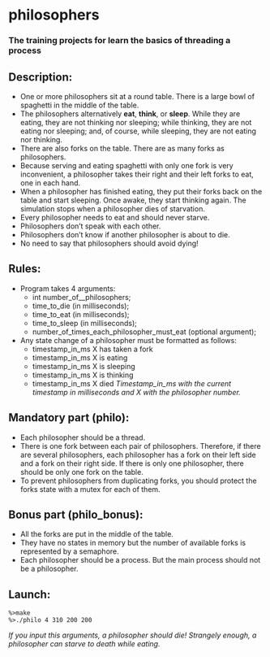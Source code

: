 # philosophers
### The training projects for learn the basics of threading a process
## Description:
* One or more philosophers sit at a round table.
There is a large bowl of spaghetti in the middle of the table.
* The philosophers alternatively **eat**, **think**, or **sleep**.
While they are eating, they are not thinking nor sleeping;
while thinking, they are not eating nor sleeping;
and, of course, while sleeping, they are not eating nor thinking.
* There are also forks on the table. There are as many forks as philosophers.
* Because serving and eating spaghetti with only one fork is very inconvenient, a
philosopher takes their right and their left forks to eat, one in each hand.
* When a philosopher has finished eating, they put their forks back on the table and
start sleeping. Once awake, they start thinking again. The simulation stops when
a philosopher dies of starvation.
* Every philosopher needs to eat and should never starve.
* Philosophers don’t speak with each other.
* Philosophers don’t know if another philosopher is about to die.
* No need to say that philosophers should avoid dying!

## Rules:
* Program takes 4 arguments:
    * int number_of__philosophers;
    *  time_to_die (in milliseconds);
    *  time_to_eat (in milliseconds);
    *  time_to_sleep (in milliseconds);
    *  number_of_times_each_philosopher_must_eat (optional argument);
*  Any state change of a philosopher must be formatted as follows:
    * timestamp_in_ms X has taken a fork
    * timestamp_in_ms X is eating
    * timestamp_in_ms X is sleeping
    * timestamp_in_ms X is thinking
    * timestamp_in_ms X died
*Timestamp_in_ms with the current timestamp in milliseconds
and X with the philosopher number.*

## Mandatory part (philo):
* Each philosopher should be a thread.
* There is one fork between each pair of philosophers. Therefore, if there are several
philosophers, each philosopher has a fork on their left side and a fork on their right
side. If there is only one philosopher, there should be only one fork on the table.
* To prevent philosophers from duplicating forks, you should protect the forks state
with a mutex for each of them.

## Bonus part (philo_bonus):
* All the forks are put in the middle of the table.
* They have no states in memory but the number of available forks is represented by
a semaphore.
* Each philosopher should be a process. But the main process should not be a
philosopher.

## Launch:
```
%>make
%>./philo 4 310 200 200
```
*If you input this arguments, a philosopher should die!
Strangely enough, a philosopher can starve to death while eating.*
